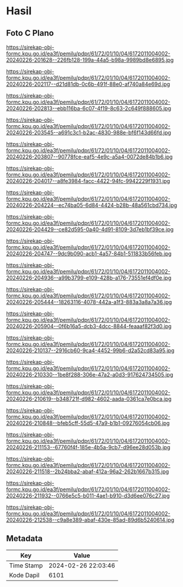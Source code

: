 # Hasil

## Foto C Plano

https://sirekap-obj-formc.kpu.go.id/ea3f/pemilu/pdpr/61/72/01/10/04/6172011004002-20240226-201628--226fb128-199a-44a5-b98a-9989bd8e6895.jpg

https://sirekap-obj-formc.kpu.go.id/ea3f/pemilu/pdpr/61/72/01/10/04/6172011004002-20240226-202117--d21d81db-0c6b-491f-88e0-af740a84e69d.jpg

https://sirekap-obj-formc.kpu.go.id/ea3f/pemilu/pdpr/61/72/01/10/04/6172011004002-20240226-202813--ebb116ba-6c07-4f19-8c63-2c649f888605.jpg

https://sirekap-obj-formc.kpu.go.id/ea3f/pemilu/pdpr/61/72/01/10/04/6172011004002-20240226-203545--a691c3c1-b2ac-4830-988e-bf6f143d66fd.jpg

https://sirekap-obj-formc.kpu.go.id/ea3f/pemilu/pdpr/61/72/01/10/04/6172011004002-20240226-203807--90778fce-eaf5-4e9c-a5a4-0072de84b1b6.jpg

https://sirekap-obj-formc.kpu.go.id/ea3f/pemilu/pdpr/61/72/01/10/04/6172011004002-20240226-204017--a8fe3984-facc-4422-94fc-9942229f1931.jpg

https://sirekap-obj-formc.kpu.go.id/ea3f/pemilu/pdpr/61/72/01/10/04/6172011004002-20240226-204224--ec74ba05-6d84-4424-b28b-48a561cbd734.jpg

https://sirekap-obj-formc.kpu.go.id/ea3f/pemilu/pdpr/61/72/01/10/04/6172011004002-20240226-204429--ce82d595-0a40-4d91-8109-3d7eb1bf39ce.jpg

https://sirekap-obj-formc.kpu.go.id/ea3f/pemilu/pdpr/61/72/01/10/04/6172011004002-20240226-204747--9dc9b090-acb1-4a57-84b1-511833b56feb.jpg

https://sirekap-obj-formc.kpu.go.id/ea3f/pemilu/pdpr/61/72/01/10/04/6172011004002-20240226-204936--a99b3799-e109-428b-a176-73551ef4df0e.jpg

https://sirekap-obj-formc.kpu.go.id/ea3f/pemilu/pdpr/61/72/01/10/04/6172011004002-20240226-205444--18263116-4078-442a-a1f3-883a3a8a7a36.jpg

https://sirekap-obj-formc.kpu.go.id/ea3f/pemilu/pdpr/61/72/01/10/04/6172011004002-20240226-205904--0f6b16a5-dcb3-4dcc-8844-feaaaf82f3d0.jpg

https://sirekap-obj-formc.kpu.go.id/ea3f/pemilu/pdpr/61/72/01/10/04/6172011004002-20240226-210137--2916cb60-9ca4-4452-99b6-d2a52cd83a95.jpg

https://sirekap-obj-formc.kpu.go.id/ea3f/pemilu/pdpr/61/72/01/10/04/6172011004002-20240226-210330--1be8f288-306e-47a2-a0d3-917624734505.jpg

https://sirekap-obj-formc.kpu.go.id/ea3f/pemilu/pdpr/61/72/01/10/04/6172011004002-20240226-210619--b348721f-d982-4602-aada-0361ca7e0bca.jpg

https://sirekap-obj-formc.kpu.go.id/ea3f/pemilu/pdpr/61/72/01/10/04/6172011004002-20240226-210848--bfeb5cff-55d5-47a9-b1b1-09276054cb06.jpg

https://sirekap-obj-formc.kpu.go.id/ea3f/pemilu/pdpr/61/72/01/10/04/6172011004002-20240226-211153--67760f4f-185e-4b5a-9cb7-d96ee28d053b.jpg

https://sirekap-obj-formc.kpu.go.id/ea3f/pemilu/pdpr/61/72/01/10/04/6172011004002-20240226-211518--2b24bba2-abaf-412a-96a2-262b1667b315.jpg

https://sirekap-obj-formc.kpu.go.id/ea3f/pemilu/pdpr/61/72/01/10/04/6172011004002-20240226-211932--0766e5c5-b011-4ae1-b910-d3d6ee076c27.jpg

https://sirekap-obj-formc.kpu.go.id/ea3f/pemilu/pdpr/61/72/01/10/04/6172011004002-20240226-212538--c9a8e389-abaf-430e-85ad-89d6b5240614.jpg


## Metadata

| Key        | Value               |
| ---------- | ------------------- |
| Time Stamp | 2024-02-26 22:03:46 |
| Kode Dapil | 6101                |



